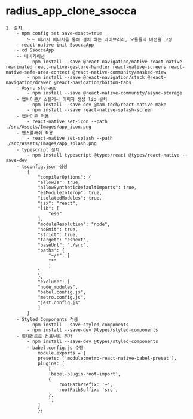 # radius_app_clone_ssocca
    1. 설치
        - npm config set save-exact=true
            노드 패키지 매니저를 통해 설치 하는 라이브러리, 모듈들의 버전을 고정
        - react-native init SsoccaApp
        - cd SsoccaApp
        -- 네비게이션
            - npm install --save @react-navigation/native react-native-reanimated react-native-gesture-handler react-native-screens react-native-safe-area-context @react-native-community/masked-view
            - npm install --save @react-navigation/stack @react-navigation/drawer @react-navigation/bottom-tabs
        - Async storage
            - npm install --save @react-native-community/async-storage
        - 앱아이콘/ 스플래시 이미지 생성 lib 설치
            - npm install --save-dev @bam.tech/react-native-make
            - npm install --save react-native-splash-screen
        - 앱아이콘 적용
            - react-native set-icon --path ./src/Assets/Images/app_icon.png
        - 앱스플래쉬 적용
            - react-native set-splash --path ./src/Assets/Images/app_splash.png
        - typescript 설치
            - npm install typescript @types/react @types/react-native --save-dev
        - tsconfig.json 생성
            {
                "compilerOptions": {
                "allowJs": true,
                "allowSyntheticDefaultImports": true,
                "esModuleInterop": true,
                "isolatedModules": true,
                "jsx": "react",
                "lib": [
                    "es6"
                ],
                "moduleResolution": "node",
                "noEmit": true,
                "strict": true,
                "target": "esnext",
                "baseUrl": "./src",
                "paths": {
                    "~/*": [
                    "*"
                    ]
                }
                },
                "exclude": [
                "node_modules",
                "babel.config.js",
                "metro.config.js",
                "jest.config.js"
                ]
            }
        - Styled Components 적용
            - npm install --save styled-components
            - npm install --save-dev @types/styled-components
        - 절대경로로 컴포넌트 추가
            - npm install --save-dev @types/styled-components
            - babel.config.js 수정
                module.exports = {
                presets: ['module:metro-react-native-babel-preset'],
                plugins: [
                    [
                    'babel-plugin-root-import',
                    {
                        rootPathPrefix: '~',
                        rootPathSuffix: 'src',
                    },
                    ],
                ]
                };

